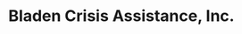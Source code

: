 ---
title: "Bladen Crisis Assistance, Inc."
url: /elizabethtown/bladen-crisis-assistance-inc/
shop: charity
---